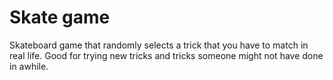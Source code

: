 # Skate game
Skateboard game that randomly selects a trick that you have to match in real life.
Good for trying new tricks and tricks someone might not have done in awhile.
